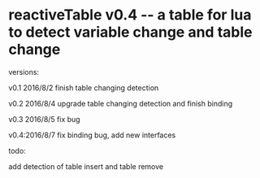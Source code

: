 # reactiveTable v0.4 -- a table for lua to detect variable change and table change

versions:

v0.1 2016/8/2 finish table changing detection

v0.2 2016/8/4 upgrade table changing detection and finish binding

v0.3 2016/8/5 fix bug

v0.4:2016/8/7 fix binding bug, add new interfaces

todo:

add detection of table insert and table remove